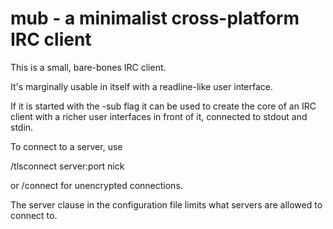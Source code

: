 # mub - a minimalist cross-platform IRC client

This is a small, bare-bones IRC client.

It's marginally usable in itself with a readline-like user interface.

If it is started with the -sub flag it can be used to create the core
of an IRC client with a richer user interfaces in front of it,
connected to stdout and stdin.

To connect to a server, use

  /tlsconnect server:port nick

or /connect for unencrypted connections.

The server clause in the configuration file limits what servers are
allowed to connect to.
